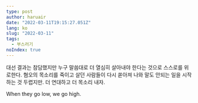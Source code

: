 ```yaml
---
type: post
author: haruair
date: "2022-03-11T19:15:27.051Z"
lang: ko
slug: "2022-03-11"
tags:
  - 부스러기
noIndex: true
---
```


대선 결과는 참담했지만 누구 말씀대로 더 열심히 살아내야 한다는 것으로 스스로를 위로한다. 혐오의 목소리를 죽이고 살던 사람들이 다시 쏟아져 나와 말도 안되는 일을 시작하는 것 두렵지만. 더 연대하고 더 목소리 내자.

When they go low, we go high.